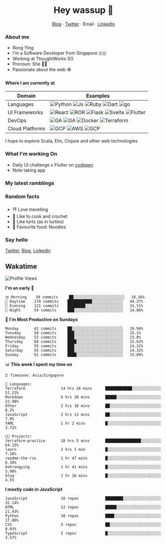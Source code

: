 # <div align="center">Hey wassup 👊</div>
<div align="center">
<a href="https://rongying.co">Blog</a> &middot; <a href="https://twitter.com/RongRunBuild">Twitter</a> &middot; <a mailto="kohrongying@gmail.com">Email</a> &middot; <a href="https://sg.linkedin.com/in/rongyingkoh">LinkedIn</a>
</div>

### About me
* Rong Ying
* I'm a Software Developer from Singapore 🇸🇬
* Working at ThoughtWorks SG 
* Pronoun: She 👩‍💻
* Passionate about the web 🕸

#### Where I am currently at
|Domain|Examples|
|---|---|
|Languages|![Python](https://img.shields.io/badge/python-black?style=for-the-badge&logo=python&logoColor=white) ![Js](https://img.shields.io/badge/javascript-black?style=for-the-badge&logo=javascript&logoColor=white) ![Ruby](https://img.shields.io/badge/ruby-black?style=for-the-badge&logo=ruby&logoColor=white) ![Dart](https://img.shields.io/badge/dart-50%25-blue?style=for-the-badge&logo=dart&) ![go](https://img.shields.io/badge/go-50%25-blue?style=for-the-badge&logo=go&logoColor=white)   |
|UI Frameworks   |![React](https://img.shields.io/badge/react-purple?style=for-the-badge&logo=react&logoColor=white) ![ROR](https://img.shields.io/badge/ruby_on_rails-violet?style=for-the-badge&logo=ruby&logoColor=white) ![Flask](https://img.shields.io/badge/flask-purple?style=for-the-badge&logo=flask&logoColor=white) ![Svelte](https://img.shields.io/badge/svelte-violet?style=for-the-badge&logo=svelte&logoColor=white) ![Flutter](https://img.shields.io/badge/flutter-purple?style=for-the-badge&logo=flutter) |
|DevOps|![GA](https://img.shields.io/badge/Github_Actions-orange?style=for-the-badge&logo=github) ![GA](https://img.shields.io/badge/CircleCI-e6ae00?style=for-the-badge&logo=circleci) ![Docker](https://img.shields.io/badge/Docker-orange?style=for-the-badge&logo=docker&logoColor=white) ![Terraform](https://img.shields.io/badge/Terraform-e6ae00?style=for-the-badge&logo=terraform) |
|Cloud Platforms| ![GCP](https://img.shields.io/badge/GCP-41754E?style=for-the-badge&logo=googlecloud) ![AWS](https://img.shields.io/badge/AWS-green?style=for-the-badge&logo=amazonaws) ![GCP](https://img.shields.io/badge/Digital_ocean-41754E?style=for-the-badge&logo=digitalocean&logoColor=white) |

I hope to explore Scala, Elm, Clojure and other web technologies

### What I'm working On
- Daily UI challenge x Flutter on [codepen](https://codepen.io/collection/nGYxNN)
- Note taking app

### My latest ramblings
<!-- BLOGPOSTS:START -->
<!-- BLOGPOSTS:END -->

### Random facts
- ⛩ Love travelling
- 🧶 Like to cook and crochet
- 🐢 Like turts (as in turtles)
- 🍜 Favourite food: Noodles


### Say hello
[Twitter](https://twitter.com/RongRunBuild),
[Blog](https://rongying.co),
[LinkedIn](https://sg.linkedin.com/in/rongyingkoh)

## Wakatime
<!--START_SECTION:waka-->
![Profile Views](http://img.shields.io/badge/Profile%20Views-44-blue)

**I'm an early 🐤** 

```text
🌞 Morning    39 commits     ██░░░░░░░░░░░░░░░░░░░░░░░   10.16% 
🌆 Daytime    170 commits    ███████████░░░░░░░░░░░░░░   44.27% 
🌃 Evening    121 commits    ████████░░░░░░░░░░░░░░░░░   31.51% 
🌙 Night      54 commits     ███░░░░░░░░░░░░░░░░░░░░░░   14.06%

```
📅 **I'm Most Productive on Sundays** 

```text
Monday       42 commits     ██░░░░░░░░░░░░░░░░░░░░░░░   10.94% 
Tuesday      58 commits     ███░░░░░░░░░░░░░░░░░░░░░░   15.1% 
Wednesday    53 commits     ███░░░░░░░░░░░░░░░░░░░░░░   13.8% 
Thursday     60 commits     ████░░░░░░░░░░░░░░░░░░░░░   15.62% 
Friday       55 commits     ███░░░░░░░░░░░░░░░░░░░░░░   14.32% 
Saturday     55 commits     ███░░░░░░░░░░░░░░░░░░░░░░   14.32% 
Sunday       61 commits     ████░░░░░░░░░░░░░░░░░░░░░   15.89%

```


📊 **This week I spent my time on** 

```text
⌚︎ Timezone: Asia/Singapore

💬 Languages: 
Terraform                14 hrs 26 mins      ████████████░░░░░░░░░░░░░   51.22% 
Markdown                 6 hrs 28 mins       █████░░░░░░░░░░░░░░░░░░░░   22.98% 
Other                    2 hrs 18 mins       ██░░░░░░░░░░░░░░░░░░░░░░░   8.2% 
JavaScript               2 hrs 13 mins       ██░░░░░░░░░░░░░░░░░░░░░░░   7.9% 
YAML                     1 hr 2 mins         █░░░░░░░░░░░░░░░░░░░░░░░░   3.72%

🐱‍💻 Projects: 
terraform-practice       18 hrs 5 mins       ████████████████░░░░░░░░░   64.15% 
learn                    2 hrs 1 min         █░░░░░░░░░░░░░░░░░░░░░░░░   7.18% 
readme-the-rss           1 hr 47 mins        █░░░░░░░░░░░░░░░░░░░░░░░░   6.38% 
kohrongying              1 hr 41 mins        █░░░░░░░░░░░░░░░░░░░░░░░░   5.98% 
blog                     1 hr 16 mins        █░░░░░░░░░░░░░░░░░░░░░░░░   4.5%

```

**I mostly code in JavaScript** 

```text
JavaScript               18 repos            ████████░░░░░░░░░░░░░░░░░   32.14% 
HTML                     12 repos            █████░░░░░░░░░░░░░░░░░░░░   21.43% 
Python                   10 repos            ████░░░░░░░░░░░░░░░░░░░░░   17.86% 
CSS                      5 repos             ██░░░░░░░░░░░░░░░░░░░░░░░   8.93% 
TypeScript               2 repos             █░░░░░░░░░░░░░░░░░░░░░░░░   3.57%

```



<!--END_SECTION:waka-->

<!--
**kohrongying/kohrongying** is a ✨ _special_ ✨ repository because its `README.md` (this file) appears on your GitHub profile.

Here are some ideas to get you started:

- 🔭 I’m currently working on ...
- 🌱 I’m currently learning ...
- 👯 I’m looking to collaborate on ...
- 🤔 I’m looking for help with ...
- 💬 Ask me about ...

TODO
clean up the table
find a way to pull latests posts from blog
-->

